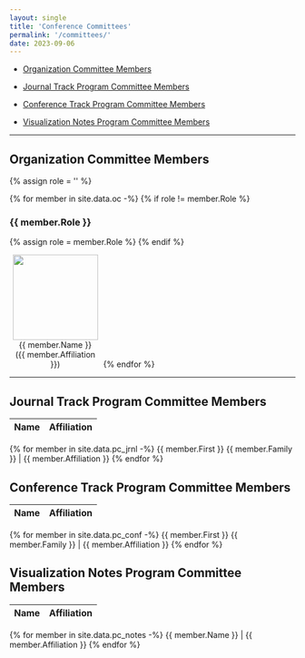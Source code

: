 ```yaml
---
layout: single
title: 'Conference Committees'
permalink: '/committees/'
date: 2023-09-06
---
```


- [Organization Committee Members](#organization-committee-members)

- [Journal Track Program Committee Members](#journal-track-program-committee-members)

- [Conference Track Program Committee Members](#conference-track-program-committee-members)

- [Visualization Notes Program Committee Members](#visualization-notes-program-committee-members)

---

## Organization Committee Members

{% assign role = '' %}

{% for member in site.data.oc -%}
{% if role != member.Role %}

### {{ member.Role }}
{% assign role = member.Role %}
{% endif %}
<div style="display: inline-block; width: 32%; text-align: center;">
<img src="/pvis2024/assets/images/oc/{{ member.Photo }}"
     class="circle" width="150" height="150" /><br />
{{ member.Name }}<br/>
({{ member.Affiliation }})
</div>
{% endfor %}

---

## Journal Track Program Committee Members

| Name               | Affiliation        |
|--------------------|--------------------|
{% for member in site.data.pc_jrnl -%}
{{ member.First }} {{ member.Family }} | {{ member.Affiliation }}
{% endfor %}


## Conference Track Program Committee Members

| Name               | Affiliation        |
|--------------------|--------------------|
{% for member in site.data.pc_conf -%}
{{ member.First }} {{ member.Family }} | {{ member.Affiliation }}
{% endfor %}

## Visualization Notes Program Committee Members

| Name               | Affiliation        |
|--------------------|--------------------|
{% for member in site.data.pc_notes -%}
{{ member.Name }} | {{ member.Affiliation }}
{% endfor %}
